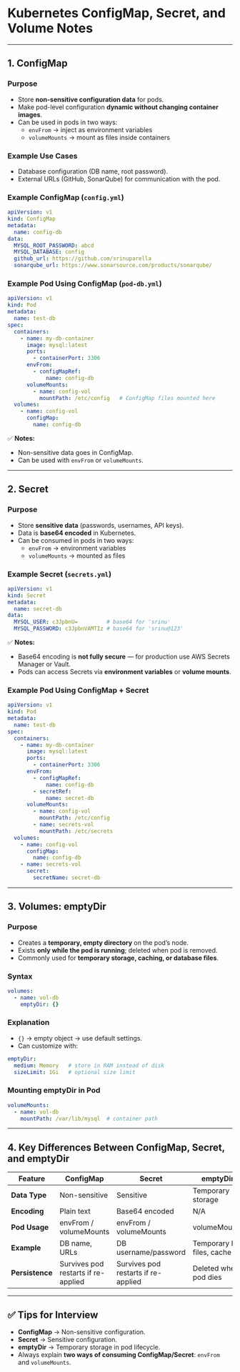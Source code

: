 # Kubernetes ConfigMap, Secret, and Volume Notes

---

## 1. ConfigMap

### Purpose
- Store **non-sensitive configuration data** for pods.  
- Make pod-level configuration **dynamic without changing container images**.  
- Can be used in pods in two ways:  
  - `envFrom` → inject as environment variables  
  - `volumeMounts` → mount as files inside containers  

### Example Use Cases
- Database configuration (DB name, root password).  
- External URLs (GitHub, SonarQube) for communication with the pod.  

### Example ConfigMap (`config.yml`)
```yaml
apiVersion: v1
kind: ConfigMap
metadata:
  name: config-db
data:
  MYSQL_ROOT_PASSWORD: abcd
  MYSQL_DATABASE: config
  github_url: https://github.com/srinuparella
  sonarqube_url: https://www.sonarsource.com/products/sonarqube/
```

### Example Pod Using ConfigMap (`pod-db.yml`)
```yaml
apiVersion: v1
kind: Pod
metadata: 
  name: test-db
spec: 
  containers:
    - name: my-db-container
      image: mysql:latest
      ports:
        - containerPort: 3306
      envFrom:
        - configMapRef:
            name: config-db
      volumeMounts:
        - name: config-vol
          mountPath: /etc/config   # ConfigMap files mounted here
  volumes:
    - name: config-vol
      configMap:
        name: config-db
```

✅ **Notes:**
- Non-sensitive data goes in ConfigMap.  
- Can be used with `envFrom` or `volumeMounts`.  

---

## 2. Secret

### Purpose
- Store **sensitive data** (passwords, usernames, API keys).  
- Data is **base64 encoded** in Kubernetes.  
- Can be consumed in pods in two ways:  
  - `envFrom` → environment variables  
  - `volumeMounts` → mounted as files  

### Example Secret (`secrets.yml`)
```yaml
apiVersion: v1
kind: Secret
metadata:
  name: secret-db
data:
  MYSQL_USER: c3JpbnU=         # base64 for 'srinu'
  MYSQL_PASSWORD: c3JpbnVAMTIz # base64 for 'srinu@123'
```

✅ **Notes:**
- Base64 encoding is **not fully secure** — for production use AWS Secrets Manager or Vault.  
- Pods can access Secrets via **environment variables** or **volume mounts**.  

### Example Pod Using ConfigMap + Secret
```yaml
apiVersion: v1
kind: Pod
metadata:
  name: test-db
spec:
  containers:
    - name: my-db-container
      image: mysql:latest
      ports:
        - containerPort: 3306
      envFrom:
        - configMapRef:
            name: config-db
        - secretRef:
            name: secret-db
      volumeMounts:
        - name: config-vol
          mountPath: /etc/config
        - name: secrets-vol
          mountPath: /etc/secrets
  volumes:
    - name: config-vol
      configMap:
        name: config-db
    - name: secrets-vol
      secret:
        secretName: secret-db
```

---

## 3. Volumes: emptyDir

### Purpose
- Creates a **temporary, empty directory** on the pod’s node.  
- Exists **only while the pod is running**; deleted when pod is removed.  
- Commonly used for **temporary storage, caching, or database files**.  

### Syntax
```yaml
volumes:
  - name: vol-db
    emptyDir: {}
```

### Explanation
- `{}` → empty object → use default settings.  
- Can customize with:  
```yaml
emptyDir:
  medium: Memory   # store in RAM instead of disk
  sizeLimit: 1Gi   # optional size limit
```

### Mounting emptyDir in Pod
```yaml
volumeMounts:
  - name: vol-db
    mountPath: /var/lib/mysql  # container path
```

---

## 4. Key Differences Between ConfigMap, Secret, and emptyDir

| Feature       | ConfigMap              | Secret               | emptyDir                          |
|---------------|------------------------|----------------------|-----------------------------------|
| **Data Type** | Non-sensitive          | Sensitive            | Temporary storage                 |
| **Encoding**  | Plain text             | Base64 encoded       | N/A                               |
| **Pod Usage** | envFrom / volumeMounts | envFrom / volumeMounts | volumeMounts                    |
| **Example**   | DB name, URLs          | DB username/password | Temporary DB files, cache         |
| **Persistence** | Survives pod restarts if re-applied | Survives pod restarts if re-applied | Deleted when pod dies |

---

## ✅ Tips for Interview
- **ConfigMap** → Non-sensitive configuration.  
- **Secret** → Sensitive configuration.  
- **emptyDir** → Temporary storage in pod lifecycle.  
- Always explain **two ways of consuming ConfigMap/Secret**: `envFrom` and `volumeMounts`.  
